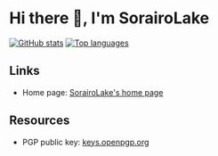 <!--
SPDX-FileCopyrightText: 2022 Shun Sakai

SPDX-License-Identifier: CC-BY-4.0
-->

# Hi there :wave:, I'm SorairoLake

[![GitHub stats][stats-card]][github-overview-url]
[![Top languages][top-languages-card]][github-overview-url]

## Links

- Home page: [SorairoLake's home page]

## Resources

- PGP public key: [keys.openpgp.org]

[stats-card]: https://github-readme-stats.vercel.app/api?username=sorairolake&theme=ayu-mirage&show_icons=true&include_all_commits=true
[top-languages-card]: https://github-readme-stats.vercel.app/api/top-langs/?username=sorairolake&theme=ayu-mirage
[github-overview-url]: https://github.com/sorairolake
[SorairoLake's home page]: https://sorairolake.github.io/
[keys.openpgp.org]: https://keys.openpgp.org/search?q=716EDD2362B12C9F88059B4717CE07244B595822
